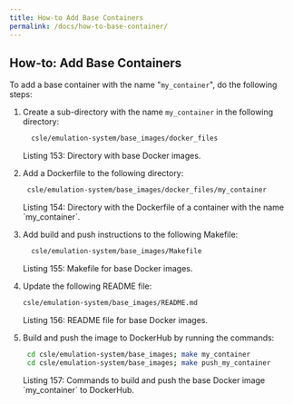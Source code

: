 ```yaml
---
title: How-to Add Base Containers
permalink: /docs/how-to-base-container/
---
```


## How-to: Add Base Containers
To add a base container with the name "`my_container`", do the following steps:

1. Create a sub-directory with the name `my_container` in the following directory:
   ```bash
     csle/emulation-system/base_images/docker_files
   ```
   <p class="captionFig">
   Listing 153: Directory with base Docker images.
   </p>
2. Add a Dockerfile to the following directory:
    ```bash
     csle/emulation-system/base_images/docker_files/my_container
    ```
   <p class="captionFig">
   Listing 154: Directory with the Dockerfile of a container with the name `my_container`.
   </p>
3. Add build and push instructions to the following Makefile:
    ```bash
      csle/emulation-system/base_images/Makefile
    ```
   <p class="captionFig">
   Listing 155: Makefile for base Docker images.
   </p>
4. Update the following README file:
     ```bash
     csle/emulation-system/base_images/README.md
     ```
   <p class="captionFig">
   Listing 156: README file for base Docker images.
   </p>
5. Build and push the image to DockerHub by running the commands:
    ```bash
     cd csle/emulation-system/base_images; make my_container
     cd csle/emulation-system/base_images; make push_my_container
    ```
   <p class="captionFig">
   Listing 157: Commands to build and push the base Docker image `my_container` to DockerHub.
   </p>
